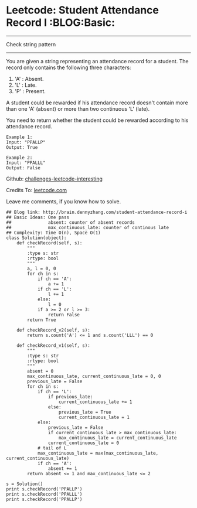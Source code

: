# Leetcode: Student Attendance Record I     :BLOG:Basic:


---

Check string pattern  

---

You are given a string representing an attendance record for a student. The record only contains the following three characters:  
1.  'A' : Absent.
2.  'L' : Late.
3.  'P' : Present.

A student could be rewarded if his attendance record doesn't contain more than one 'A' (absent) or more than two continuous 'L' (late).  

You need to return whether the student could be rewarded according to his attendance record.  

    Example 1:
    Input: "PPALLP"
    Output: True

    Example 2:
    Input: "PPALLL"
    Output: False

Github: [challenges-leetcode-interesting](https://github.com/DennyZhang/challenges-leetcode-interesting/tree/master/student-attendance-record-i)  

Credits To: [leetcode.com](https://leetcode.com/problems/student-attendance-record-i/description/)  

Leave me comments, if you know how to solve.  

    ## Blog link: http://brain.dennyzhang.com/student-attendance-record-i
    ## Basic Ideas: One pass
    ##              absent: counter of absent records
    ##              max_continuous_late: counter of continous late
    ## Complexity: Time O(n), Space O(1)
    class Solution(object):
        def checkRecord(self, s):
            """
            :type s: str
            :rtype: bool
            """
            a, l = 0, 0
            for ch in s:
                if ch == 'A':
                    a += 1
                if ch == 'L':
                    l += 1
                else:
                    l = 0
                if a >= 2 or l >= 3:
                    return False
            return True
    
        def checkRecord_v2(self, s):
            return s.count('A') <= 1 and s.count('LLL') == 0
    
        def checkRecord_v1(self, s):
            """
            :type s: str
            :rtype: bool
            """
            absent = 0
            max_continuous_late, current_continuous_late = 0, 0
            previous_late = False
            for ch in s:
                if ch == 'L':
                    if previous_late:
                        current_continuous_late += 1
                    else:
                        previous_late = True
                        current_continuous_late = 1                    
                else:
                    previous_late = False
                    if current_continuous_late > max_continuous_late:
                        max_continuous_late = current_continuous_late
                    current_continuous_late = 0
                # tail of L
                max_continuous_late = max(max_continuous_late, current_continuous_late)
                if ch == 'A':
                    absent += 1
            return absent <= 1 and max_continuous_late <= 2
    
    s = Solution()
    print s.checkRecord('PPALLP')
    print s.checkRecord('PPALLL')
    print s.checkRecord('PPALLP')